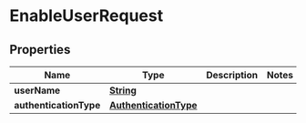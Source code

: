 

# EnableUserRequest


## Properties

| Name | Type | Description | Notes |
|------------ | ------------- | ------------- | -------------|
|**userName** | [**String**](String.md) |  |  |
|**authenticationType** | [**AuthenticationType**](AuthenticationType.md) |  |  |



